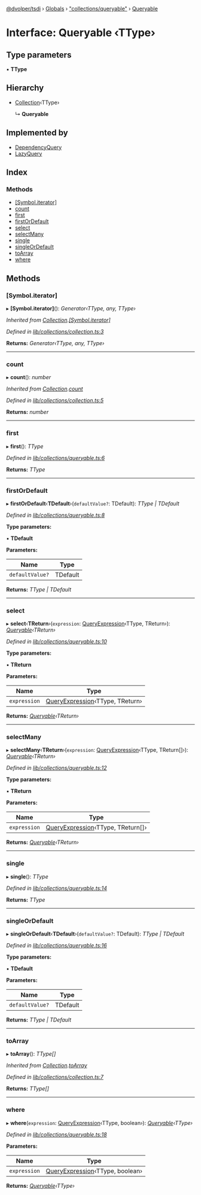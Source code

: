 [@dvolper/tsdi](../README.md) › [Globals](../globals.md) › ["collections/queryable"](../modules/_collections_queryable_.md) › [Queryable](_collections_queryable_.queryable.md)

# Interface: Queryable ‹**TType**›

## Type parameters

▪ **TType**

## Hierarchy

* [Collection](_collections_collection_.collection.md)‹TType›

  ↳ **Queryable**

## Implemented by

* [DependencyQuery](../classes/_collections_dependency_query_.dependencyquery.md)
* [LazyQuery](../classes/_collections_lazy_query_.lazyquery.md)

## Index

### Methods

* [[Symbol.iterator]](_collections_queryable_.queryable.md#[symbol.iterator])
* [count](_collections_queryable_.queryable.md#count)
* [first](_collections_queryable_.queryable.md#first)
* [firstOrDefault](_collections_queryable_.queryable.md#firstordefault)
* [select](_collections_queryable_.queryable.md#select)
* [selectMany](_collections_queryable_.queryable.md#selectmany)
* [single](_collections_queryable_.queryable.md#single)
* [singleOrDefault](_collections_queryable_.queryable.md#singleordefault)
* [toArray](_collections_queryable_.queryable.md#toarray)
* [where](_collections_queryable_.queryable.md#where)

## Methods

###  [Symbol.iterator]

▸ **[Symbol.iterator]**(): *Generator‹TType, any, TType›*

*Inherited from [Collection](_collections_collection_.collection.md).[[Symbol.iterator]](_collections_collection_.collection.md#[symbol.iterator])*

*Defined in [lib/collections/collection.ts:3](https://github.com/DavidVollmers/typescript-dependency-injection/blob/b0a5e90/packages/tsdi/lib/collections/collection.ts#L3)*

**Returns:** *Generator‹TType, any, TType›*

___

###  count

▸ **count**(): *number*

*Inherited from [Collection](_collections_collection_.collection.md).[count](_collections_collection_.collection.md#count)*

*Defined in [lib/collections/collection.ts:5](https://github.com/DavidVollmers/typescript-dependency-injection/blob/b0a5e90/packages/tsdi/lib/collections/collection.ts#L5)*

**Returns:** *number*

___

###  first

▸ **first**(): *TType*

*Defined in [lib/collections/queryable.ts:6](https://github.com/DavidVollmers/typescript-dependency-injection/blob/b0a5e90/packages/tsdi/lib/collections/queryable.ts#L6)*

**Returns:** *TType*

___

###  firstOrDefault

▸ **firstOrDefault**‹**TDefault**›(`defaultValue?`: TDefault): *TType | TDefault*

*Defined in [lib/collections/queryable.ts:8](https://github.com/DavidVollmers/typescript-dependency-injection/blob/b0a5e90/packages/tsdi/lib/collections/queryable.ts#L8)*

**Type parameters:**

▪ **TDefault**

**Parameters:**

Name | Type |
------ | ------ |
`defaultValue?` | TDefault |

**Returns:** *TType | TDefault*

___

###  select

▸ **select**‹**TReturn**›(`expression`: [QueryExpression](../modules/_collections_query_expression_.md#queryexpression)‹TType, TReturn›): *[Queryable](_collections_queryable_.queryable.md)‹TReturn›*

*Defined in [lib/collections/queryable.ts:10](https://github.com/DavidVollmers/typescript-dependency-injection/blob/b0a5e90/packages/tsdi/lib/collections/queryable.ts#L10)*

**Type parameters:**

▪ **TReturn**

**Parameters:**

Name | Type |
------ | ------ |
`expression` | [QueryExpression](../modules/_collections_query_expression_.md#queryexpression)‹TType, TReturn› |

**Returns:** *[Queryable](_collections_queryable_.queryable.md)‹TReturn›*

___

###  selectMany

▸ **selectMany**‹**TReturn**›(`expression`: [QueryExpression](../modules/_collections_query_expression_.md#queryexpression)‹TType, TReturn[]›): *[Queryable](_collections_queryable_.queryable.md)‹TReturn›*

*Defined in [lib/collections/queryable.ts:12](https://github.com/DavidVollmers/typescript-dependency-injection/blob/b0a5e90/packages/tsdi/lib/collections/queryable.ts#L12)*

**Type parameters:**

▪ **TReturn**

**Parameters:**

Name | Type |
------ | ------ |
`expression` | [QueryExpression](../modules/_collections_query_expression_.md#queryexpression)‹TType, TReturn[]› |

**Returns:** *[Queryable](_collections_queryable_.queryable.md)‹TReturn›*

___

###  single

▸ **single**(): *TType*

*Defined in [lib/collections/queryable.ts:14](https://github.com/DavidVollmers/typescript-dependency-injection/blob/b0a5e90/packages/tsdi/lib/collections/queryable.ts#L14)*

**Returns:** *TType*

___

###  singleOrDefault

▸ **singleOrDefault**‹**TDefault**›(`defaultValue?`: TDefault): *TType | TDefault*

*Defined in [lib/collections/queryable.ts:16](https://github.com/DavidVollmers/typescript-dependency-injection/blob/b0a5e90/packages/tsdi/lib/collections/queryable.ts#L16)*

**Type parameters:**

▪ **TDefault**

**Parameters:**

Name | Type |
------ | ------ |
`defaultValue?` | TDefault |

**Returns:** *TType | TDefault*

___

###  toArray

▸ **toArray**(): *TType[]*

*Inherited from [Collection](_collections_collection_.collection.md).[toArray](_collections_collection_.collection.md#toarray)*

*Defined in [lib/collections/collection.ts:7](https://github.com/DavidVollmers/typescript-dependency-injection/blob/b0a5e90/packages/tsdi/lib/collections/collection.ts#L7)*

**Returns:** *TType[]*

___

###  where

▸ **where**(`expression`: [QueryExpression](../modules/_collections_query_expression_.md#queryexpression)‹TType, boolean›): *[Queryable](_collections_queryable_.queryable.md)‹TType›*

*Defined in [lib/collections/queryable.ts:18](https://github.com/DavidVollmers/typescript-dependency-injection/blob/b0a5e90/packages/tsdi/lib/collections/queryable.ts#L18)*

**Parameters:**

Name | Type |
------ | ------ |
`expression` | [QueryExpression](../modules/_collections_query_expression_.md#queryexpression)‹TType, boolean› |

**Returns:** *[Queryable](_collections_queryable_.queryable.md)‹TType›*
